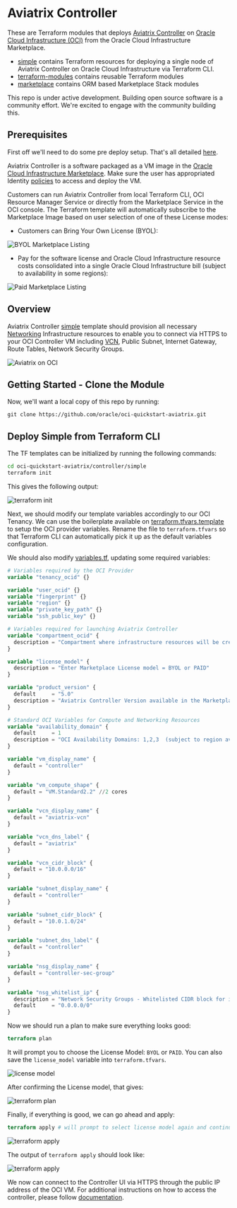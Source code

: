 # Aviatrix Controller

These are Terraform modules that deploys [Aviatrix Controller](https://docs.aviatrix.com/StartUpGuides/oracle-aviatrix-cloud-controller-startup-guide.html) on [Oracle Cloud Infrastructure (OCI)](https://cloud.oracle.com/en_US/cloud-infrastructure) from the Oracle Cloud Infrastructure Marketplace.

* [simple](simple) contains Terraform resources for deploying a single node of Aviatrix Controller on Oracle Cloud Infrastructure via Terraform CLI.
* [terraform-modules](terraform-modules) contains reusable Terraform modules
* [marketplace](marketplace) contains ORM based Marketplace Stack modules

This repo is under active development.  Building open source software is a community effort.  We're excited to engage with the community building this.

## Prerequisites

First off we'll need to do some pre deploy setup.  That's all detailed [here](https://github.com/oracle/oci-quickstart-prerequisites).

Aviatrix Controller is a software packaged as a VM image in the [Oracle Cloud Infrastructure Marketplace](https://docs.cloud.oracle.com/iaas/Content/Marketplace/Concepts/marketoverview.htm). Make sure the user has appropriated Identity [policies](https://docs.cloud.oracle.com/iaas/Content/Marketplace/Concepts/marketoverview.htm#auth) to access and deploy the VM.

Customers can run Aviatrix Controller from local Terraform CLI, OCI Resource Manager Service or directly from the Marketplace Service in the OCI console. The Terraform template will automatically subscribe to the Marketplace Image based on user selection of one of these License modes:

* Customers can Bring Your Own License (BYOL):

![BYOL Marketplace Listing](./images/aviatrix-mp-byol.png)

* Pay for the software license and Oracle Cloud Infrastructure resource costs consolidated into a single Oracle Cloud Infrastructure bill (subject to availability in some regions):

![Paid Marketplace Listing](./images/aviatrix-mp-paid.png)

## Overview

Aviatrix Controller [simple](./simple/) template should provision all necessary [Networking](https://docs.cloud.oracle.com/iaas/Content/Network/Concepts/overview.htm#OverviewofNetworking) Infrastructure resources to enable you to connect via HTTPS to your OCI Controller VM including [VCN](https://docs.cloud.oracle.com/iaas/Content/Network/Concepts/overview.htm#components), Public Subnet, Internet Gateway, Route Tables, Network Security Groups.

![Aviatrix on OCI](./images/aviatrix-on-oci-mp.png)

## Getting Started - Clone the Module

Now, we'll want a local copy of this repo by running:

```git
git clone https://github.com/oracle/oci-quickstart-aviatrix.git
```

## Deploy Simple from Terraform CLI

The TF templates can be initialized by running the following commands:

```bash
cd oci-quickstart-aviatrix/controller/simple
terraform init
```

This gives the following output:

![terraform init](./images/tf-init-github.png)

Next, we should modify our template variables accordingly to our OCI Tenancy.
We can use the boilerplate available on [terraform.tfvars.template](./simple/terraform.tfvars.template) to setup the OCI provider variables. Rename the file to `terraform.tfvars` so that Terraform CLI can automatically pick it up as the default variables configuration.

We should also modify [variables.tf](./simple/variables.tf), updating some required variables:

```terraform
# Variables required by the OCI Provider
variable "tenancy_ocid" {}

variable "user_ocid" {}
variable "fingerprint" {}
variable "region" {}
variable "private_key_path" {}
variable "ssh_public_key" {}

# Variables required for launching Aviatrix Controller
variable "compartment_ocid" {
  description = "Compartment where infrastructure resources will be created"
}

variable "license_model" {
  description = "Enter Marketplace License model = BYOL or PAID"
}

variable "product_version" {
  default     = "5.0"
  description = "Aviatrix Controller Version available in the Marketplace"
}

# Standard OCI Variables for Compute and Networking Resources
variable "availability_domain" {
  default     = 1
  description = "OCI Availability Domains: 1,2,3  (subject to region availability)"
}

variable "vm_display_name" {
  default = "controller"
}

variable "vm_compute_shape" {
  default = "VM.Standard2.2" //2 cores
}

variable "vcn_display_name" {
  default = "aviatrix-vcn"
}

variable "vcn_dns_label" {
  default = "aviatrix"
}

variable "vcn_cidr_block" {
  default = "10.0.0.0/16"
}

variable "subnet_display_name" {
  default = "controller"
}

variable "subnet_cidr_block" {
  default = "10.0.1.0/24"
}

variable "subnet_dns_label" {
  default = "controller"
}

variable "nsg_display_name" {
  default = "controller-sec-group"
}

variable "nsg_whitelist_ip" {
  description = "Network Security Groups - Whitelisted CIDR block for ingress communication: Enter 0.0.0.0/0 or <your IP>/32 "
  default     = "0.0.0.0/0"
}

```

Now we should run a plan to make sure everything looks good:

```terraform
terraform plan
```

It will prompt you to choose the License Model: `BYOL` or `PAID`. You can also save the `license_model` variable into `terraform.tfvars`.

![license model](./images/tf-license_model.png)

After confirming the License model, that gives:

![terraform plan](./images/tf-plan.png)

Finally, if everything is good, we can go ahead and apply:

```terraform
terraform apply # will prompt to select license model again and continue the operation
```

![terraform apply](./images/tf-apply-prompt.png)

The output of `terraform apply` should look like:

![terraform apply](./images/tf-apply-done.png)

We now can connect to the Controller UI via HTTPS through the public IP address of the OCI VM. For additional instructions on how to access the controller, please follow [documentation](https://docs.aviatrix.com/StartUpGuides/oracle-aviatrix-cloud-controller-startup-guide.html).
